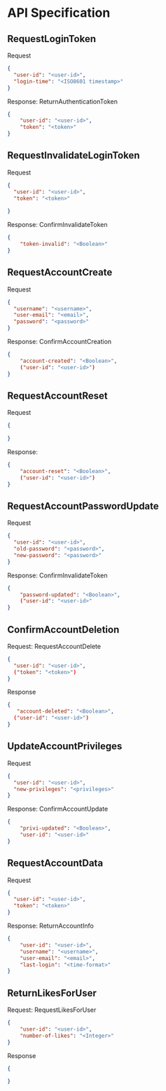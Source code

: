 # API Specification




## RequestLoginToken

Request
```json
{
  "user-id": "<user-id>",
  "login-time": "<ISO8601 timestamp>"
}
```

Response: ReturnAuthenticationToken
```json
{
    "user-id": "<user-id>",
    "token": "<token>"
}
```

## RequestInvalidateLoginToken

Request
```json
{
  "user-id": "<user-id>",
  "token": "<token>"
  
}
```

Response: ConfirmInvalidateToken
```json
{
    "token-invalid": "<Boolean>"
}
```

## RequestAccountCreate

Request
```json
{
  "username": "<username>",
  "user-email": "<email>",
  "password": "<password>"
}
```

Response: ConfirmAccountCreation
```json
{
    "account-created": "<Boolean>",
    ("user-id": "<user-id>")
}
```

## RequestAccountReset

Request
```json
{
  
}
```

Response: 
```json
{
    "account-reset": "<Boolean>",
    ("user-id": "<user-id>")
}
```

## RequestAccountPasswordUpdate

Request
```json
{
  "user-id": "<user-id>",
  "old-password": "<password>",
  "new-password": "<password>"
}
```

Response: ConfirmInvalidateToken
```json
{
    "password-updated": "<Boolean>",
    ("user-id": "<user-id>"
}
```

## ConfirmAccountDeletion

Request: RequestAccountDelete
```json
{
  "user-id": "<user-id>",
  ("token": "<token>")
}
```

Response
```json
{
   "account-deleted": "<Boolean>",
  ("user-id": "<user-id>")
}
```


## UpdateAccountPrivileges

Request
```json
{
  "user-id": "<user-id>",
  "new-privileges": "<privileges>"
}
```

Response: ConfirmAccountUpdate
```json
{
    "privi-updated": "<Boolean>",
    "user-id": "<user-id>"
}
```

## RequestAccountData

Request
```json
{
  "user-id": "<user-id>",
  "token": "<token>"
}
```

Response: ReturnAccountInfo
```json
{
    "user-id": "<user-id>",
    "username": "<username>",
    "user-email": "<email>",
    "last-login": "<time-format>"
}
```

## ReturnLikesForUser

Request: RequestLikesForUser
```json
{
    "user-id": "<user-id>",
    "number-of-likes": "<Integer>"
}
```

Response
```json
{
   
}
```
